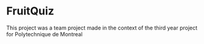 # FruitQuiz

This project was a team project made in the context of the third year project for Polytechnique de Montreal
